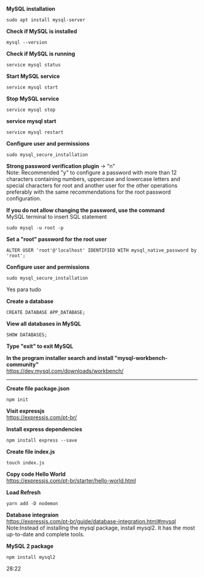 **MySQL installation**
```
sudo apt install mysql-server
```

**Check if MySQL is installed**
```
mysql --version
```

**Check if MySQL is running**
```
service mysql status
```

**Start MySQL service**
```
service mysql start
```

**Stop MySQL service**
```
service mysql stop
```

**service mysql start**
```
service mysql restart
```

**Configure user and permissions**
```
sudo mysql_secure_installation
```

**Strong password verification plugin** -> "n" <br>
Note: Recommended "y" to configure a password with more than 12 characters containing numbers, uppercase and lowercase letters and special characters for root and another user for the other operations preferably with the same recommendations for the root password configuration. <br>

**If you do not allow changing the password, use the command** <br>
MySQL terminal to insert SQL statement
```
sudo mysql -u root -p
```

**Set a "root" password for the root user**
```
ALTER USER 'root'@'localhost' IDENTIFIED WITH mysql_native_password by 'root';
```

**Configure user and permissions**
```
sudo mysql_secure_installation
```
Yes para tudo

**Create a database**
```
CREATE DATABASE APP_DATABASE;
```

**View all databases in MySQL**
```
SHOW DATABASES;
```

**Type "exit" to exit MySQL** <br>

**In the program installer search and install "mysql-workbench-community"** <br>
https://dev.mysql.com/downloads/workbench/

----------------------------------------------------------------------------------------

**Create file package.json**
```
npm init 
```
**Visit expressjs** <br>
https://expressjs.com/pt-br/

**Install express dependencies**
```
npm install express --save
```

**Create file index.js**
```
touch index.js
```

**Copy code Hello World** <br>
https://expressjs.com/pt-br/starter/hello-world.html

**Load Refresh**
```
yarn add -D nodemon
```

**Database integraion** <br>
https://expressjs.com/pt-br/guide/database-integration.html#mysql <br>
Note:Instead of installing the mysql package, install mysql2. It has the most up-to-date and complete tools.

**MySQL 2 package**
```
npm install mysql2
```
28:22